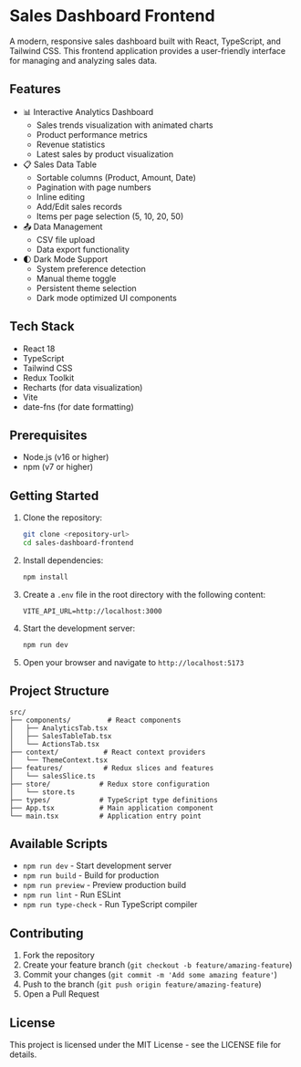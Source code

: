# Sales Dashboard Frontend

A modern, responsive sales dashboard built with React, TypeScript, and Tailwind CSS. This frontend application provides a user-friendly interface for managing and analyzing sales data.

## Features

- 📊 Interactive Analytics Dashboard
  - Sales trends visualization with animated charts
  - Product performance metrics
  - Revenue statistics
  - Latest sales by product visualization
- 📋 Sales Data Table
  - Sortable columns (Product, Amount, Date)
  - Pagination with page numbers
  - Inline editing
  - Add/Edit sales records
  - Items per page selection (5, 10, 20, 50)
- 📤 Data Management
  - CSV file upload
  - Data export functionality
- 🌓 Dark Mode Support
  - System preference detection
  - Manual theme toggle
  - Persistent theme selection
  - Dark mode optimized UI components

## Tech Stack

- React 18
- TypeScript
- Tailwind CSS
- Redux Toolkit
- Recharts (for data visualization)
- Vite
- date-fns (for date formatting)

## Prerequisites

- Node.js (v16 or higher)
- npm (v7 or higher)

## Getting Started

1. Clone the repository:
   ```bash
   git clone <repository-url>
   cd sales-dashboard-frontend
   ```

2. Install dependencies:
   ```bash
   npm install
   ```

3. Create a `.env` file in the root directory with the following content:
   ```
   VITE_API_URL=http://localhost:3000
   ```

4. Start the development server:
   ```bash
   npm run dev
   ```

5. Open your browser and navigate to `http://localhost:5173`

## Project Structure

```
src/
├── components/         # React components
│   ├── AnalyticsTab.tsx
│   ├── SalesTableTab.tsx
│   └── ActionsTab.tsx
├── context/           # React context providers
│   └── ThemeContext.tsx
├── features/          # Redux slices and features
│   └── salesSlice.ts
├── store/            # Redux store configuration
│   └── store.ts
├── types/            # TypeScript type definitions
├── App.tsx           # Main application component
└── main.tsx          # Application entry point
```

## Available Scripts

- `npm run dev` - Start development server
- `npm run build` - Build for production
- `npm run preview` - Preview production build
- `npm run lint` - Run ESLint
- `npm run type-check` - Run TypeScript compiler

## Contributing

1. Fork the repository
2. Create your feature branch (`git checkout -b feature/amazing-feature`)
3. Commit your changes (`git commit -m 'Add some amazing feature'`)
4. Push to the branch (`git push origin feature/amazing-feature`)
5. Open a Pull Request

## License

This project is licensed under the MIT License - see the LICENSE file for details.
